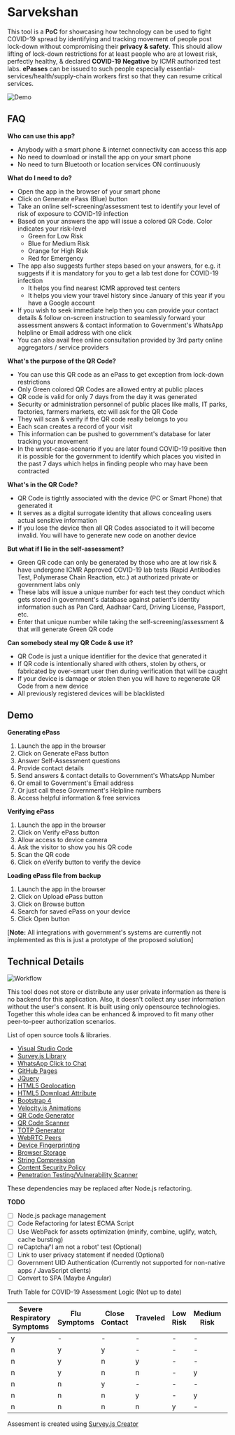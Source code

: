 # Sarvekshan #

This tool is a **PoC** for showcasing how technology can be used to fight COVID-19 spread by identifying and tracking movement of people post lock-down without compromising their **privacy & safety**. This should allow lifting of lock-down restrictions for at least people who are at lowest risk, perfectly healthy, & declared **COVID-19 Negative** by ICMR authorized test labs. **ePasses** can be issued to such people especially essential-services/health/supply-chain workers first so that they can resume critical services.

![Demo](https://github.com/kaizenberg/Sarvekshan/blob/master/assets/img/demo.gif)

## FAQ ##

**Who can use this app?**
- Anybody with a smart phone & internet connectivity can access this app
- No need to download or install the app on your smart phone
- No need to turn Bluetooth or location services ON continuously

**What do I need to do?**
- Open the app in the browser of your smart phone
- Click on Generate ePass (Blue) button
- Take an online self-screening/assessment test to identify your level of risk of exposure to COVID-19 infection
- Based on your answers the app will issue a colored QR Code. Color indicates your risk-level
    - Green for Low Risk
    - Blue for Medium Risk
    - Orange for High Risk
    - Red for Emergency
- The app also suggests further steps based on your answers, for e.g. it suggests if it is mandatory for you to get a lab test done for COVID-19 infection
    - It helps you find nearest ICMR approved test centers
    - It helps you view your travel history since January of this year if you have a Google account
- If you wish to seek immediate help then you can provide your contact details & follow on-screen instruction to seamlessly forward your assessment answers & contact information to Government's WhatsApp helpline or Email address with one click
- You can also avail free online consultation provided by 3rd party online aggregators / service providers

**What's the purpose of the QR Code?**
- You can use this QR code as an ePass to get exception from lock-down restrictions
- Only Green colored QR Codes are allowed entry at public places
- QR code is valid for only 7 days from the day it was generated
- Security or administration personnel of public places like malls, IT parks, factories, farmers markets, etc will ask for the QR Code
- They will scan & verify if the QR code really belongs to you
- Each scan creates a record of your visit
- This information can be pushed to government's database for later tracking your movement
- In the worst-case-scenario if you are later found COVID-19 positive then it is possible for the government to identify which places you visited in the past 7 days which helps in finding people who may have been contracted

**What's in the QR Code?**
- QR Code is tightly associated with the device (PC or Smart Phone) that generated it
- It serves as a digital surrogate identity that allows concealing users actual sensitive information 
- If you lose the device then all QR Codes associated to it will become invalid. You will have to generate new code on another device

**But what if I lie in the self-assessment?**
- Green QR code can only be generated by those who are at low risk & have undergone ICMR Approved COVID-19 lab tests (Rapid Antibodies Test, Polymerase Chain Reaction, etc.) at authorized private or government labs only
- These labs will issue a unique number for each test they conduct which gets stored in government's database against patient's identity information such as Pan Card, Aadhaar Card, Driving License, Passport, etc.
- Enter that unique number while taking the self-screening/assessment & that will generate Green QR code

**Can somebody steal my QR Code & use it?**
- QR Code is just a unique identifier for the device that generated it
- If QR code is intentionally shared with others, stolen by others, or fabricated by over-smart user then during verification that will be caught
- If your device is damage or stolen then you will have to regenerate QR Code from a new device
- All previously registered devices will be blacklisted

## Demo ##

**Generating ePass**
1. Launch the app in the browser
2. Click on Generate ePass button
3. Answer Self-Assessment questions
4. Provide contact details
5. Send answers & contact details to Government's WhatsApp Number
6. Or email to Government's Email address
7. Or just call these Government's Helpline numbers
8. Access helpful information & free services

**Verifying ePass**
1. Launch the app in the browser
2. Click on Verify ePass button
3. Allow access to device camera
4. Ask the visitor to show you his QR code
5. Scan the QR code
6. Click on eVerify button to verify the device

**Loading ePass file from backup**
1. Launch the app in the browser
2. Click on Upload ePass button
3. Click on Browse button
4. Search for saved ePass on your device
5. Click Open button

[**Note:** All integrations with government's systems are currently not implemented as this is just a prototype of the proposed solution]

## Technical Details ##

![Workflow](https://github.com/kaizenberg/Sarvekshan/blob/master/assets/img/workflow.gif)

This tool does not store or distribute any user private information as there is no backend for this application. Also, it doesn't collect any user information without the user's consent. It is built using only opensource technologies. Together this whole idea can be enhanced & improved to fit many other peer-to-peer authorization scenarios.

List of open source tools & libraries.
- [Visual Studio Code](https://code.visualstudio.com/)
- [Survey.js Library](https://surveyjs.io/Overview/Library)
- [WhatsApp Click to Chat](https://faq.whatsapp.com/en/android/26000030/)
- [GitHub Pages](https://pages.github.com/)
- [JQuery](https://jquery.com/download/)
- [HTML5 Geolocation](https://www.w3schools.com/html/html5_geolocation.asp)
- [HTML5 Download Attribute](https://www.w3schools.com/tags/att_a_download.asp)
- [Bootstrap 4](https://getbootstrap.com/docs/4.4/getting-started/introduction/)
- [Velocity.js Animations](http://velocityjs.org/)
- [QR Code Generator](https://github.com/lifthrasiir/qr.js)
- [QR Code Scanner](https://github.com/robinsonmax/QR-Code-Scanner)
- [TOTP Generator](https://github.com/jiangts/JS-OTP)
- [WebRTC Peers](https://github.com/peers/peerjs)
- [Device Fingerprinting](https://github.com/jackspirou/clientjs)
- [Browser Storage](https://github.com/localForage/localForage)
- [String Compression](https://github.com/pieroxy/lz-string)
- [Content Security Policy](https://developer.mozilla.org/en-US/docs/Web/HTTP/CSP)
- [Penetration Testing/Vulnerability Scanner](https://observatory.mozilla.org/)

These dependencies may be replaced after Node.js refactoring.

**TODO**
- [ ] Node.js package management
- [ ] Code Refactoring for latest ECMA Script
- [ ] Use WebPack for assets optimization (minify, combine, uglify, watch, cache bursting)
- [ ] reCaptcha/'I am not a robot' test (Optional)
- [ ] Link to user privacy statement if needed (Optional)
- [ ] Government UID Authentication (Currently not supported for non-native apps / JavaScript clients)
- [ ] Convert to SPA (Maybe Angular)

Truth Table for COVID-19 Assessment Logic (Not up to date)

|Severe Respiratory Symptoms|Flu Symptoms|Close Contact|Traveled|Low Risk|Medium Risk|High Risk|Emergency|
|-|-|-|-|-|-|-|-|
|y|-|-|-|-|-|-|y|
|n|y|y|-|-|-|y|-|
|n|y|n|y|-|-|y|-|
|n|y|n|n|-|y|-|-|
|n|n|y|-|-|-|y|-|
|n|n|n|y|-|y|-|-|
|n|n|n|n|y|-|-|-|

Assesment is created using [Survey.js Creator](https://surveyjs.io/create-survey)
